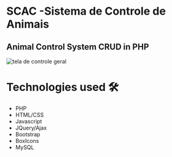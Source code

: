 # SCAC -Sistema de Controle de Animais
## Animal Control System CRUD in PHP

![tela de controle geral](https://user-images.githubusercontent.com/35778998/114221378-41bda580-993b-11eb-9492-14b36432a5a6.PNG)

# Technologies used 🛠
* PHP
* HTML/CSS
* Javascript
* JQuery/Ajax
* Bootstrap
* BoxIcons
* MySQL


